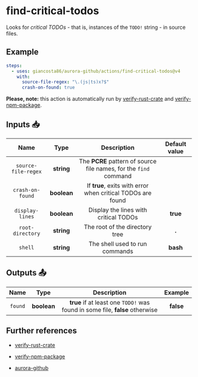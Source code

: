 # find-critical-todos

Looks for _critical TODOs_ - that is, instances of the `TODO!` string - in source files.

## Example

```yaml
steps:
  - uses: giancosta86/aurora-github/actions/find-critical-todos@v4
    with:
      source-file-regex: "\.(js|ts)x?$"
      crash-on-found: true
```

**Please, note:** this action is automatically run by [verify-rust-crate](../verify-rust-crate/README.md) and [verify-npm-package](../verify-npm-package/README.md).

## Inputs 📥

|        Name         |    Type     |                            Description                            | Default value |
| :-----------------: | :---------: | :---------------------------------------------------------------: | :-----------: |
| `source-file-regex` | **string**  | The **PCRE** pattern of source file names, for the `find` command |               |
|  `crash-on-found`   | **boolean** |    If **true**, exits with error when critical TODOs are found    |               |
|   `display-lines`   | **boolean** |               Display the lines with critical TODOs               |   **true**    |
|  `root-directory`   | **string**  |                  The root of the directory tree                   |     **.**     |
|       `shell`       | **string**  |                  The shell used to run commands                   |   **bash**    |

## Outputs 📤

|  Name   |    Type     |                                 Description                                  |  Example  |
| :-----: | :---------: | :--------------------------------------------------------------------------: | :-------: |
| `found` | **boolean** | **true** if at least one `TODO!` was found in some file, **false** otherwise | **false** |

## Further references

- [verify-rust-crate](../verify-rust-crate/README.md)

- [verify-npm-package](../verify-npm-package/README.md)

- [aurora-github](../../README.md)
